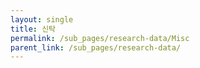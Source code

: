 ```yaml
---
layout: single
title: 신탁
permalink: /sub_pages/research-data/Misc
parent_link: /sub_pages/research-data/
---
```


